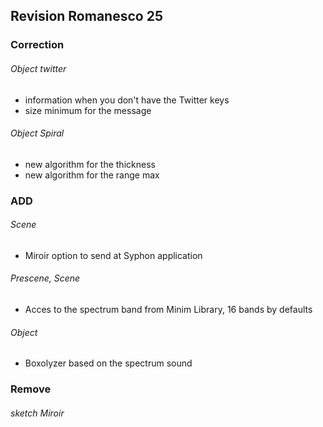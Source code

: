 ## Revision Romanesco 25

### Correction
###### Object twitter
* information when you don't have the Twitter keys
* size minimum for the message

###### Object Spiral
* new algorithm for the thickness
* new algorithm for the range max

### ADD
###### Scene 
* Miroir option to send at Syphon application


###### Prescene, Scene 
* Acces to the spectrum band from Minim Library, 16 bands by defaults

###### Object 
* Boxolyzer based on the spectrum sound

### Remove
###### sketch Miroir




